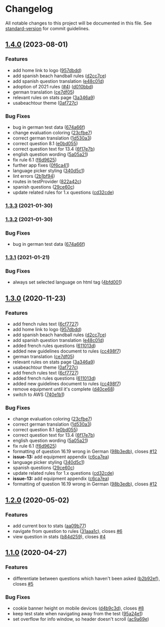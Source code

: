 # Changelog

All notable changes to this project will be documented in this file. See [standard-version](https://github.com/conventional-changelog/standard-version) for commit guidelines.

## [1.4.0](https://github.com/MichiMensing/referee.app/compare/v1.3.1...v1.4.0) (2023-08-01)


### Features

* add home link to logo ([957dbdd](https://github.com/MichiMensing/referee.app/commit/957dbdd283990527fee9eb2800dee401eecc9c2f))
* add spanish beach handball rules ([d2cc7ce](https://github.com/MichiMensing/referee.app/commit/d2cc7cec7f4fd939a50c2baee5a7bd788ec55da2))
* add spanish question translation ([e48c01d](https://github.com/MichiMensing/referee.app/commit/e48c01d306b47bc4c5bb585be3cf43ecda55ece1))
* adoption of 2021 rules ([#4](https://github.com/MichiMensing/referee.app/issues/4)) ([d010bbd](https://github.com/MichiMensing/referee.app/commit/d010bbd9ee25c52b8ce6c6e0ea77707b01157ceb))
* german translation ([ce7df05](https://github.com/MichiMensing/referee.app/commit/ce7df05789c3c2b655331ba844294b8becfa7c40))
* relevant rules on stats page ([3a346a9](https://github.com/MichiMensing/referee.app/commit/3a346a9f1ccb0d82a73b2536c844511396f911da))
* usabeachtour theme ([0af727c](https://github.com/MichiMensing/referee.app/commit/0af727ce7afba4606e0c1e910880f40ac050479f))


### Bug Fixes

* bug in german test data ([674a66f](https://github.com/MichiMensing/referee.app/commit/674a66fe7094e4bba90699a98b17ea1e70871a55))
* change evaluation coloring ([23cfbe7](https://github.com/MichiMensing/referee.app/commit/23cfbe71f5094b0e62e8d97801c1e113ef5af7c3))
* correct german translation ([1d530a3](https://github.com/MichiMensing/referee.app/commit/1d530a336818e860cc46af06e090a8c164e64845))
* correct question 8.1 ([e0bd055](https://github.com/MichiMensing/referee.app/commit/e0bd055454867b54cf778e01a108038eca93f606))
* correct question text for 13.4 ([6f17e7b](https://github.com/MichiMensing/referee.app/commit/6f17e7b87976bc56b2bc65f46de0bec938874c7d))
* english question wording ([5a05a21](https://github.com/MichiMensing/referee.app/commit/5a05a2158983359b5103ca2c2f994901e12c96ec))
* fix rule 6.1 ([f6d9625](https://github.com/MichiMensing/referee.app/commit/f6d9625fc71a47dd1e3cc7d9c9dd03109aa48b20))
* further app fixes ([0f6ca41](https://github.com/MichiMensing/referee.app/commit/0f6ca415bb4e5e4fcb7469cb4823f8ed85ccfa5b))
* language picker styling ([340d5c1](https://github.com/MichiMensing/referee.app/commit/340d5c122ded148b39f9560d63a4b860eaf25e0d))
* lint errors ([2b1bf94](https://github.com/MichiMensing/referee.app/commit/2b1bf94055f00f264163894d2d5ceece4d0500ba))
* routes in testProvider ([822a42c](https://github.com/MichiMensing/referee.app/commit/822a42c3ea9e88b39743c0d81efffcfc9e17e185))
* spanish questions ([29ce60c](https://github.com/MichiMensing/referee.app/commit/29ce60cf3cdf8b20251637d36957c542bad2ece6))
* update related rules for 1.x questions ([cd32cde](https://github.com/MichiMensing/referee.app/commit/cd32cde774ae3f77456b504d7771b30e33b9edfc))

### [1.3.3](https://github.com/handball-referee/referee.app/compare/v1.3.2...v1.3.3) (2021-01-30)

### [1.3.2](https://github.com/handball-referee/referee.app/compare/v1.3.1...v1.3.2) (2021-01-30)


### Bug Fixes

* bug in german test data ([674a66f](https://github.com/handball-referee/referee.app/commit/674a66fe7094e4bba90699a98b17ea1e70871a55))

### [1.3.1](https://github.com/handball-referee/referee.app/compare/v1.3.0...v1.3.1) (2021-01-21)


### Bug Fixes

* always set selected language on html tag ([4bfd001](https://github.com/handball-referee/referee.app/commit/4bfd001ef3987fb0a84bab2fa88d7c0cf86de587))

## [1.3.0](https://github.com/cevou/referee.app/compare/v1.2.0...v1.3.0) (2020-11-23)


### Features

* add french rules text ([6cf7727](https://github.com/MichiMensing/referee.app/commit/6cf772797706715055cb613822deaaa92cf49554))
* add home link to logo ([957dbdd](https://github.com/MichiMensing/referee.app/commit/957dbdd283990527fee9eb2800dee401eecc9c2f))
* add spanish beach handball rules ([d2cc7ce](https://github.com/MichiMensing/referee.app/commit/d2cc7cec7f4fd939a50c2baee5a7bd788ec55da2))
* add spanish question translation ([e48c01d](https://github.com/MichiMensing/referee.app/commit/e48c01d306b47bc4c5bb585be3cf43ecda55ece1))
* added french rules questions ([611013d](https://github.com/MichiMensing/referee.app/commit/611013d1d3e0c296fe36c80c63b1ec302e93f247))
* added new guidelines document to rules ([cc498f7](https://github.com/MichiMensing/referee.app/commit/cc498f736367c73e2ac6a716f2463877e28d17a1))
* german translation ([ce7df05](https://github.com/MichiMensing/referee.app/commit/ce7df05789c3c2b655331ba844294b8becfa7c40))
* relevant rules on stats page ([3a346a9](https://github.com/MichiMensing/referee.app/commit/3a346a9f1ccb0d82a73b2536c844511396f911da))
* usabeachtour theme ([0af727c](https://github.com/MichiMensing/referee.app/commit/0af727ce7afba4606e0c1e910880f40ac050479f))
* add french rules text ([6cf7727](https://github.com/cevou/referee.app/commit/6cf772797706715055cb613822deaaa92cf49554))
* added french rules questions ([611013d](https://github.com/cevou/referee.app/commit/611013d1d3e0c296fe36c80c63b1ec302e93f247))
* added new guidelines document to rules ([cc498f7](https://github.com/cevou/referee.app/commit/cc498f736367c73e2ac6a716f2463877e28d17a1))
* remove equipment until it's complete ([d40ce68](https://github.com/cevou/referee.app/commit/d40ce685db7a005676261dbe2c14ceb719ae2f06))
* switch to AWS ([740e1b1](https://github.com/cevou/referee.app/commit/740e1b16db9cb110372c0de5d9db9dde301f2336))


### Bug Fixes

* change evaluation coloring ([23cfbe7](https://github.com/MichiMensing/referee.app/commit/23cfbe71f5094b0e62e8d97801c1e113ef5af7c3))
* correct german translation ([1d530a3](https://github.com/MichiMensing/referee.app/commit/1d530a336818e860cc46af06e090a8c164e64845))
* correct question 8.1 ([e0bd055](https://github.com/MichiMensing/referee.app/commit/e0bd055454867b54cf778e01a108038eca93f606))
* correct question text for 13.4 ([6f17e7b](https://github.com/MichiMensing/referee.app/commit/6f17e7b87976bc56b2bc65f46de0bec938874c7d))
* english question wording ([5a05a21](https://github.com/MichiMensing/referee.app/commit/5a05a2158983359b5103ca2c2f994901e12c96ec))
* fix rule 6.1 ([f6d9625](https://github.com/MichiMensing/referee.app/commit/f6d9625fc71a47dd1e3cc7d9c9dd03109aa48b20))
* formatting of question 16.19 wrong in German ([98b3edb](https://github.com/MichiMensing/referee.app/commit/98b3edb176afa724221782262a8af01d96cca6d3)), closes [#12](https://github.com/MichiMensing/referee.app/issues/12)
* **issue-13:** add equipment appendix ([c6ca7ea](https://github.com/MichiMensing/referee.app/commit/c6ca7ea077ee177ff3b41648c5da147b001c75ca))
* language picker styling ([340d5c1](https://github.com/MichiMensing/referee.app/commit/340d5c122ded148b39f9560d63a4b860eaf25e0d))
* spanish questions ([29ce60c](https://github.com/MichiMensing/referee.app/commit/29ce60cf3cdf8b20251637d36957c542bad2ece6))
* update related rules for 1.x questions ([cd32cde](https://github.com/MichiMensing/referee.app/commit/cd32cde774ae3f77456b504d7771b30e33b9edfc))
* **issue-13:** add equipment appendix ([c6ca7ea](https://github.com/cevou/referee.app/commit/c6ca7ea077ee177ff3b41648c5da147b001c75ca))
* formatting of question 16.19 wrong in German ([98b3edb](https://github.com/cevou/referee.app/commit/98b3edb176afa724221782262a8af01d96cca6d3)), closes [#12](https://github.com/cevou/referee.app/issues/12)

## [1.2.0](https://github.com/cevou/referee.app/compare/v1.1.0...v1.2.0) (2020-05-02)


### Features

* add current box to stats ([aa09b77](https://github.com/cevou/referee.app/commit/aa09b774eb6a540c2500df26a37b54f279f053e3))
* navigate from question to rules ([31aaa1c](https://github.com/cevou/referee.app/commit/31aaa1ce4b92519d8c2f8e783d377cbc167cb620)), closes [#6](https://github.com/cevou/referee.app/issues/6)
* view question in stats ([b84d259](https://github.com/cevou/referee.app/commit/b84d2597dd13547d1fa17998a515de707e1b0d66)), closes [#4](https://github.com/cevou/referee.app/issues/4)

## [1.1.0](https://github.com/cevou/referee.app/compare/v1.0.0...v1.1.0) (2020-04-27)


### Features

* differentiate between questions which haven't been asked ([b2b92ef](https://github.com/cevou/referee.app/commit/b2b92ef3cff4aa66dfa4a5a952a2078b32b7ad34)), closes [#5](https://github.com/cevou/referee.app/issues/5)


### Bug Fixes

* cookie banner height on mobile devices ([d4b9c3d](https://github.com/cevou/referee.app/commit/d4b9c3dd7031c3f7d9c9592e9153d8f425d21bdb)), closes [#8](https://github.com/cevou/referee.app/issues/8)
* keep test state when navigating away from the test ([95a24e1](https://github.com/cevou/referee.app/commit/95a24e1329afc50fec1fba6e343cbab63da12f70))
* set overflow for info window, so header doesn't scroll ([ac9a69e](https://github.com/cevou/referee.app/commit/ac9a69e33a5d3801b04dc8ce6bc433e3e0bed806))
